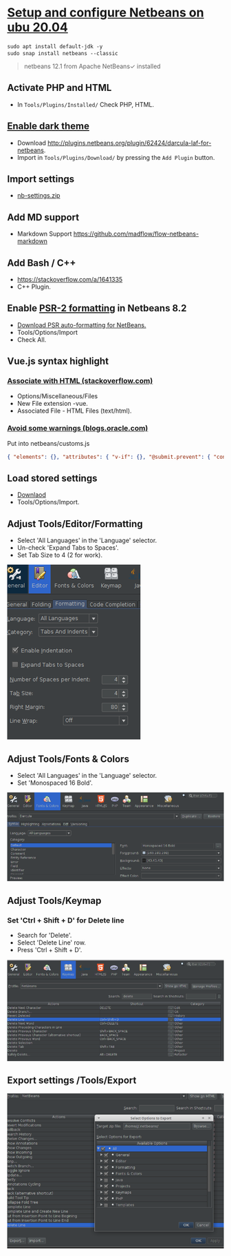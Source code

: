 # [Setup and configure Netbeans on ubu 20.04](https://blog.eldernode.com/configure-netbeans-on-ubuntu-20-04/)

```shell
sudo apt install default-jdk -y
sudo snap install netbeans --classic 
```
> netbeans 12.1 from Apache NetBeans✓ installed

## Activate PHP and HTML
* In `Tools/Plugins/Installed/` Check PHP, HTML.

## [Enable dark theme](https://ourcodeworld.com/articles/read/1040/how-to-use-netbeans-in-dark-mode-with-the-darcula-theme)

* Download http://plugins.netbeans.org/plugin/62424/darcula-laf-for-netbeans.
* Import in `Tools/Plugins/Download/` by pressing the `Add Plugin` button.

## Import settings
* [nb-settings.zip](nb-settings.zip)

## Add MD support
* Markdown Support https://github.com/madflow/flow-netbeans-markdown

## Add Bash / C++
* https://stackoverflow.com/a/1641335
* C++ Plugin.

## Enable [PSR-2 formatting](http://www.php-fig.org/psr/psr-2/) in Netbeans 8.2
* [Download PSR auto-formatting for NetBeans.](https://github.com/allebb/netbeans-psr-formatting#installation)
* Tools/Options/Import
* Check All.

## Vue.js syntax highlight

### [Associate with HTML (stackoverflow.com)](https://stackoverflow.com/a/43216290)

* Options/Miscellaneous/Files
* New File extension -vue.
* Associated File - HTML Files (text/html).

### [Avoid some warnings (blogs.oracle.com)](https://blogs.oracle.com/geertjan/custom-elements-attributes-in-html-in-netbeans-ide)

Put into netbeans/customs.js

```json
{ "elements": {}, "attributes": { "v-if": {}, "@submit.prevent": { "context": "form" }, "@click": {}, "@keyup.enter": {}, "scoped": { "context": "style" }, "v-for": {}, "v-model": {} } }
```

## Load stored settings
* [Downlaod](nb-settings.zip)
* Tools/Options/Import.

## Adjust Tools/Editor/Formatting
* Select 'All Languages' in the 'Language' selector.
* Un-check 'Expand Tabs to Spaces'.
* Set Tab Size to 4 (2 for work).

![image](images/editor-formatting.png)

## Adjust Tools/Fonts & Colors
* Select 'All Languages' in the 'Language' selector.
* Set 'Monospaced 16 Bold'.

![image](images/fonts-and-colors.png)

## Adjust Tools/Keymap

### Set 'Ctrl + Shift + D' for Delete line
* Search for 'Delete'.
* Select 'Delete Line' row.
* Press 'Ctrl + Shift + D'.

![image](images/keymap.png)

## Export settings /Tools/Export
![image](images/export.png)

